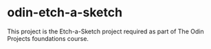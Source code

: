 # odin-etch-a-sketch
This project is the Etch-a-Sketch project required as part of The Odin Projects foundations course.
